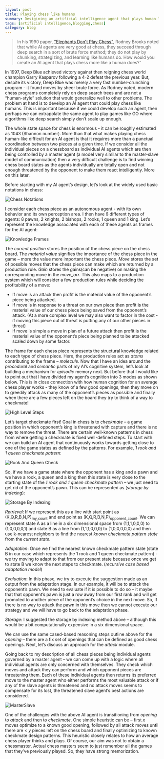 ```yaml
---
layout: post
title: Playing chess like humans
summary: Desigining an artificial intelligence agent that plays human like chess.
tags: [artificial intelligence,blogging,chess]
category: blog
---
```


  > In his 1990 paper, ["Elephants Don't Play Chess"](https://www2.cs.sfu.ca/~vaughan/teaching/894/papers/elephants.pdf), Rodney Brooks noted that while AI agents are very good at chess, they succeed through deep search in a sort of brute force method; they do not play by chunking, strategizing, and learning like humans do. How would you create an AI agent that plays chess more like a human does?”

  In 1997, Deep Blue achieved victory against then reigning chess world champion Garry Kasparov following a 4-2 defeat the previous year. But, despite its victory, Deep Blue was merely a very fast number-crunching program - it found moves by sheer brute force. As Rodney noted, modern chess programs completely rely on deep search trees and are not a “human-style” solution that would generalize well to other problems. The problem at hand is to develop an AI agent that could play chess like humans. This is important because if we could develop such an agent, then perhaps we can extrapolate the same agent to play games like GO where algorithms like deep search simply don’t scale up enough.

  The whole state space for chess is enormous - it can be roughly estimated as 1043 (Shannon number). More than that what makes playing chess human-like difficult for an AI agent is that it requires more than a punctual coordination between two pieces at a given time. If we consider all the individual pieces on a chessboard as individual AI agents which are then being controlled by a master agent (a model very similar to the master-slave model of communication) then a very difficult challenge is to find winning chess board states as the agents individually are totally open and not enough threatened by the opponent to make them react intelligently. More on this later.

  Before starting with my AI agent’s design, let’s look at the widely used basic notations in chess:

  ![Chess Notations]({{site.baseurl}}/assets/chess1.png)

  I consider each chess piece as an autonomous agent - with its own behavior and its own perception area. I then have 6 different types of agents: 8 pawns, 2 knights, 2 bishops, 2 rooks, 1 queen and 1 king. Let’s represent the knowledge associated with each of these agents as frames for the AI agent:

  ![Knowledge Frames]({{site.baseurl}}/assets/chess2.png)

  The *current position* stores the position of the chess piece on the chess board. The *material value* signifies the importance of the chess piece in the game – more the value more important the chess piece. *Move* stores the set of possible moves that the chess piece can make which are returned by a production rule. *Gain* stores the gains(can be negative) on making the corresponding move in the *move_arr*. This also maps to a production system which will consider a few production rules while deciding the profitability of a move:

  * If move is an attack then profit is the material value of the opponent’s piece being attacked.
  * If move is in response to a threat on our own piece then profit is the material value of our chess piece being saved from the opponent’s attack. (At a more complex level we may also want to factor in the cost - if moving this piece out of threat is putting any of our other pieces in threat)
  * If move is simple a move in plan of a future attack then profit is the material value of the opponent’s piece being planned to be attacked scaled down by some factor.

The frame for each chess piece represents the structural knowledge related to each type of chess piece. Here, the production rules act as *atoms* contributing to the frame – *molecule*. Now that I have an idea around the *procedural* and *semantic* parts of my AI’s cognitive system, let’s look at building a mechanism for *episodic* memory next. But before that I would like to point out that I have divided my agent’s cognition into 3 modes as shown below. This is in close connection with how human cognition for an average chess player works - they know of a few good openings, then they move on to greedily attack as many of the opponent’s pieces as possible and finally when there are a few pieces left on the board they try to think of a way to checkmate!

  ![High Level Steps]({{site.baseurl}}/assets/chess3.png)

Let’s target checkmate first! Goal in chess is to *checkmate* – a game position in which opponent’s king is threatened with capture and there is no way to remove the threat. There are certain well-known patterns in chess from where getting a checkmate is fixed well-defined steps. To start with we can build an AI agent that continuously works towards getting close to one of the game states as defined by the patterns. For example, *1 rook and 1 queen checkmate pattern*:

  ![Rook And Queen Check]({{site.baseurl}}/assets/chess4.png)

So, if we have a game state where the opponent has a king and a pawn and we have a rook, a queen and a king then this state is very close to the starting state of the *1 rook and 1 queen checkmate pattern* – we just need to get rid of the opponent’s pawn. This can be represented as (*storage by indexing*):

  ![Storage By Indexing]({{site.baseurl}}/assets/chess5.png)

*Retrieval*: If we represent this as a line with start point as (K,Q,R,B,N,P)<sub>my_count</sub> and end point as (K,Q,R,B,N,P)<sub>opponent_count</sub>. We can represent state A as a line in a six dimensional space from (1,1,1,0,0,0) to (1,0,0,0,0,1) and state B as a line from (1,1,1,0,0,0) to (1,0,0,0,0,0) and then use k-nearest neighbors to find the nearest *known checkmate pattern state* from the *current state*.

*Adaptation*: Once we find the nearest known checkmate pattern state (state B in our case which represents the 1 rook and 1 queen checkmate pattern) -  we try moving to adapt to that from our present state because once we get to state B we know the next steps to checkmate. (*recursive case based adaptation model*)

*Evaluation*: In this phase, we try to execute the suggestion made as an output from the adaptation stage. In our example, it will be to attack the opponent’s pawn. We need to evaluate if it is possible to do so – it maybe that that opponent’s pawn is just a row away from our first rank and will get promoted to another piece of the opponent’s choice in the next move. So, if there is no way to attack the pawn in this move then we cannot execute our strategy and we will have to go back to the adaptation phase.

*Storage*: I suggested the storage by indexing method above – although this would be a bit computationally expensive in a six dimensional space.

We can use the same cased-based reasoning steps outline above for the *opening* – there are a fix set of openings that can be defined as good chess openings. Next, let’s discuss an approach for the *attack* module.

Going back to my description of all chess pieces being individual agents governed by a master agent – we can come up with a logic where all individual agents are only concerned with themselves. They check which moves and attack they can perform and which opponent pieces are threatening them. Each of these individual agents then returns its preferred move to the master agent who either performs the most valuable attack or if any of the slave agents is threatened and no attack moves seems to compensate for its lost, the threatened slave agent’s best actions are considered.

![MasterSlave]({{site.baseurl}}/assets/chess6.png)

One of the challenges with the above AI agent is transitioning from *opening* to *attack* and then to *checkmate*. One simple heuristic can be – first *x* moves optimize to a known good opening, followed by all attack moves until there are *< y* pieces left on the chess board and finally optimizing to known checkmate design patterns. This heuristic closely relates to how an average chess player thinks and plays. Of course, our aim was not to obtain a chessmaster. Actual chess masters seem to just remember all the games that they've previously played. So, they have strong memorization.
